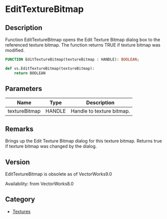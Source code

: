 # EditTextureBitmap

## Description
Function EditTextureBitmap opens the Edit Texture Bitmap dialog box to the referenced texture bitmap.  The function returns TRUE if texture bitmap was modified.

```pascal
FUNCTION EditTextureBitmap(textureBitmap : HANDLE): BOOLEAN;
```

```python
def vs.EditTextureBitmap(textureBitmap):
    return BOOLEAN
```

## Parameters
|Name|Type|Description|
|---|---|---|
|textureBitmap|HANDLE|Handle to texture bitmap.|

## Remarks
Brings up the Edit Texture Bitmap dialog for this texture bitmap.  Returns true if texture bitmap was changed by the dialog.

## Version
EditTextureBitmap is obsolete as of VectorWorks9.0<P>


Availability: from VectorWorks8.0

## Category
* [Textures](../Categories/Textures.md)
